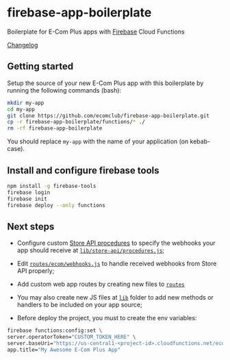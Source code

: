 # firebase-app-boilerplate

Boilerplate for E-Com Plus apps with
[Firebase](https://firebase.google.com/) Cloud Functions

[Changelog](https://github.com/ecomclub/firebase-app-boilerplate/blob/master/CHANGELOG.md)

## Getting started

Setup the source of your new E-Com Plus app with this boilerplate
by running the following commands (bash):

```bash
mkdir my-app
cd my-app
git clone https://github.com/ecomclub/firebase-app-boilerplate.git
cp -r firebase-app-boilerplate/functions/* ./
rm -rf firebase-app-boilerplate
```

You should replace `my-app` with the name of your
application (on kebab-case).

## Install and configure firebase tools

```bash
npm install -g firebase-tools
firebase login
firebase init
firebase deploy --only functions
```

## Next steps

- Configure custom
[Store API procedures](https://developers.e-com.plus/docs/api/#/store/procedures/)
to specify the webhooks your app should receive
at [`lib/store-api/procedures.js`](https://github.com/ecomclub/firebase-app-boilerplate/blob/master/app/lib/store-api/procedures.js);

- Edit
[`routes/ecom/webhooks.js`](https://github.com/ecomclub/firebase-app-boilerplate/blob/master/functions/routes/ecom/webhook.js)
to handle received webhooks from Store API properly;

- Add custom web app routes by creating new files to
[`routes`](https://github.com/ecomclub/firebase-app-boilerplate/tree/master/functions/routes)

- You may also create new JS files at
[`lib`](https://github.com/ecomclub/firebase-app-boilerplate/tree/master/functions/lib)
folder to add new methods or handlers to be included
on your app source;

- Before deploy the project, you must to create the env variables:

```bash
firebase functions:config:set \
server.operatorToken="CUSTOM_TOKEN_HERE" \
server.baseUri="https://us-central1-<project-id>.cloudfunctions.net/ecomApp" \
app.title="My Awesome E-Com Plus App"
```

